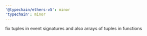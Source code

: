 ```yaml
---
'@typechain/ethers-v5': minor
'typechain': minor
---
```


fix tuples in event signatures and also arrays of tuples in functions
